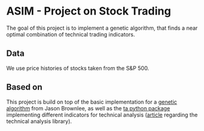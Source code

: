 # ASIM - Project on Stock Trading
The goal of this project is to implement a genetic algorithm, that finds a near optimal combination of technical trading indicators.

## Data
We use price histories of stocks taken from the S&P 500.

## Based on
This project is build on top of the basic implementation for a [genetic algorithm](https://machinelearningmastery.com/simple-genetic-algorithm-from-scratch-in-python/) from Jason Brownlee, as well as the [ta python package](https://github.com/bukosabino/ta) implementing different indicators for technical analysis ([article](https://towardsdatascience.com/technical-analysis-library-to-financial-datasets-with-pandas-python-4b2b390d3543) regarding the technical analysis library).
